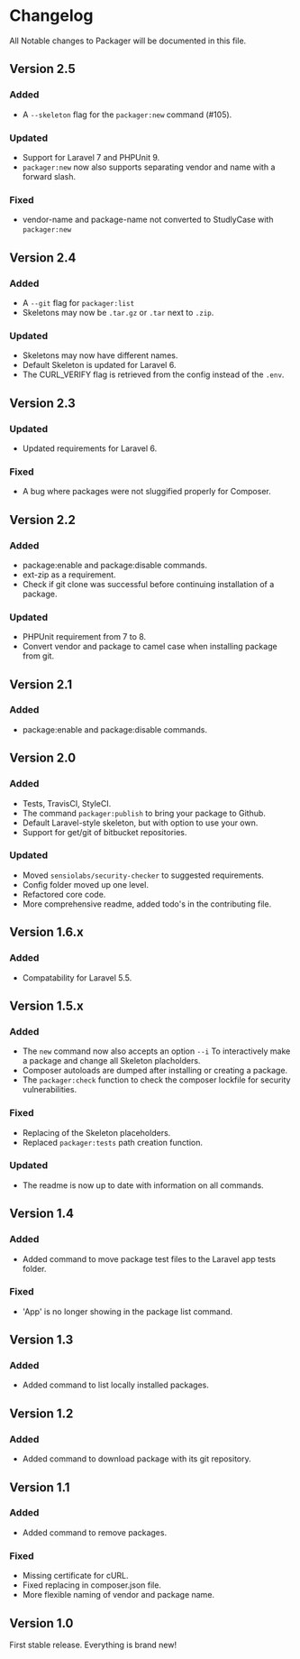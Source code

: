 # Changelog

All Notable changes to Packager will be documented in this file.

## Version 2.5

### Added
- A `--skeleton` flag for the `packager:new` command (#105).

### Updated
- Support for Laravel 7 and PHPUnit 9.
- `packager:new` now also supports separating vendor and name with a forward slash.

### Fixed
- vendor-name and package-name not converted to StudlyCase with `packager:new`

## Version 2.4

### Added
- A `--git` flag for `packager:list`
- Skeletons may now be `.tar.gz` or `.tar` next to `.zip`.

### Updated
- Skeletons may now have different names.
- Default Skeleton is updated for Laravel 6.
- The CURL_VERIFY flag is retrieved from the config instead of the `.env`.

## Version 2.3

### Updated
- Updated requirements for Laravel 6.

### Fixed
- A bug where packages were not sluggified properly for Composer.

## Version 2.2

### Added
- package:enable and package:disable commands.
- ext-zip as a requirement.
- Check if git clone was successful before continuing installation of a package.

### Updated
- PHPUnit requirement from 7 to 8.
- Convert vendor and package to camel case when installing package from git.

## Version 2.1

### Added
- package:enable and package:disable commands.

## Version 2.0

### Added
- Tests, TravisCI, StyleCI.
- The command `packager:publish` to bring your package to Github.
- Default Laravel-style skeleton, but with option to use your own.
- Support for get/git of bitbucket repositories.

### Updated
- Moved `sensiolabs/security-checker` to suggested requirements.
- Config folder moved up one level.
- Refactored core code.
- More comprehensive readme, added todo's in the contributing file.

## Version 1.6.x

### Added
- Compatability for Laravel 5.5.

## Version 1.5.x

### Added
- The `new` command now also accepts an option `--i` To interactively make a package and change all Skeleton placholders.
- Composer autoloads are dumped after installing or creating a package.
- The `packager:check` function to check the composer lockfile for security vulnerabilities.

### Fixed
- Replacing of the Skeleton placeholders.
- Replaced `packager:tests` path creation function.

### Updated
- The readme is now up to date with information on all commands.

## Version 1.4

### Added
- Added command to move package test files to the Laravel app tests folder.

### Fixed
- 'App' is no longer showing in the package list command.

## Version 1.3

### Added
- Added command to list locally installed packages.

## Version 1.2

### Added
- Added command to download package with its git repository.

## Version 1.1

### Added
- Added command to remove packages.

### Fixed
- Missing certificate for cURL.
- Fixed replacing in composer.json file.
- More flexible naming of vendor and package name.

## Version 1.0
First stable release. Everything is brand new!
